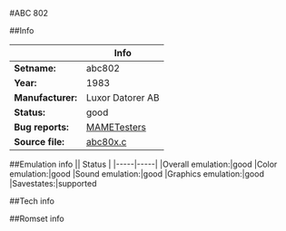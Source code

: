 #ABC 802

##Info

||Info|
|-----|-----|
|**Setname:**|abc802
|**Year:**|1983
|**Manufacturer:**|Luxor Datorer AB
|**Status:**|good
|**Bug reports:**|[MAMETesters](http://mametesters.org/view_all_set.php?type=1&temporary=y&search=abc80x.c)
|**Source file:**|[abc80x.c](https://github.com/mamedev/mame/blob/master/src/mess/drivers/abc80x.c)

##Emulation info
|| Status |
|-----|-----|
|Overall emulation:|good
|Color emulation:|good
|Sound emulation:|good
|Graphics emulation:|good
|Savestates:|supported

##Tech info

##Romset info

<!--- START OF EDITED COMMENT DO NOT TOUCH TEXT ABOVE-->
